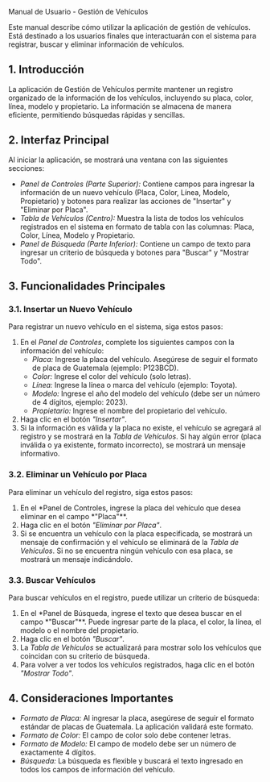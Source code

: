Manual de Usuario - Gestión de Vehículos

Este manual describe cómo utilizar la aplicación de gestión de vehículos. Está destinado a los usuarios finales que interactuarán con el sistema para registrar, buscar y eliminar información de vehículos.

## 1. Introducción

La aplicación de Gestión de Vehículos permite mantener un registro organizado de la información de los vehículos, incluyendo su placa, color, línea, modelo y propietario. La información se almacena de manera eficiente, permitiendo búsquedas rápidas y sencillas.

## 2. Interfaz Principal

Al iniciar la aplicación, se mostrará una ventana con las siguientes secciones:

* *Panel de Controles (Parte Superior):* Contiene campos para ingresar la información de un nuevo vehículo (Placa, Color, Línea, Modelo, Propietario) y botones para realizar las acciones de "Insertar" y "Eliminar por Placa".
* *Tabla de Vehículos (Centro):* Muestra la lista de todos los vehículos registrados en el sistema en formato de tabla con las columnas: Placa, Color, Línea, Modelo y Propietario.
* *Panel de Búsqueda (Parte Inferior):* Contiene un campo de texto para ingresar un criterio de búsqueda y botones para "Buscar" y "Mostrar Todo".

## 3. Funcionalidades Principales

### 3.1. Insertar un Nuevo Vehículo

Para registrar un nuevo vehículo en el sistema, siga estos pasos:

1.  En el *Panel de Controles*, complete los siguientes campos con la información del vehículo:
    * *Placa:* Ingrese la placa del vehículo. Asegúrese de seguir el formato de placa de Guatemala (ejemplo: P123BCD).
    * *Color:* Ingrese el color del vehículo (solo letras).
    * *Línea:* Ingrese la línea o marca del vehículo (ejemplo: Toyota).
    * *Modelo:* Ingrese el año del modelo del vehículo (debe ser un número de 4 dígitos, ejemplo: 2023).
    * *Propietario:* Ingrese el nombre del propietario del vehículo.
2.  Haga clic en el botón *"Insertar"*.
3.  Si la información es válida y la placa no existe, el vehículo se agregará al registro y se mostrará en la *Tabla de Vehículos*. Si hay algún error (placa inválida o ya existente, formato incorrecto), se mostrará un mensaje informativo.

### 3.2. Eliminar un Vehículo por Placa

Para eliminar un vehículo del registro, siga estos pasos:

1.  En el *Panel de Controles, ingrese la placa del vehículo que desea eliminar en el campo *"Placa"**.
2.  Haga clic en el botón *"Eliminar por Placa"*.
3.  Si se encuentra un vehículo con la placa especificada, se mostrará un mensaje de confirmación y el vehículo se eliminará de la *Tabla de Vehículos*. Si no se encuentra ningún vehículo con esa placa, se mostrará un mensaje indicándolo.

### 3.3. Buscar Vehículos

Para buscar vehículos en el registro, puede utilizar un criterio de búsqueda:

1.  En el *Panel de Búsqueda, ingrese el texto que desea buscar en el campo *"Buscar"**. Puede ingresar parte de la placa, el color, la línea, el modelo o el nombre del propietario.
2.  Haga clic en el botón *"Buscar"*.
3.  La *Tabla de Vehículos* se actualizará para mostrar solo los vehículos que coincidan con su criterio de búsqueda.
4.  Para volver a ver todos los vehículos registrados, haga clic en el botón *"Mostrar Todo"*.

## 4. Consideraciones Importantes

* *Formato de Placa:* Al ingresar la placa, asegúrese de seguir el formato estándar de placas de Guatemala. La aplicación validará este formato.
* *Formato de Color:* El campo de color solo debe contener letras.
* *Formato de Modelo:* El campo de modelo debe ser un número de exactamente 4 dígitos.
* *Búsqueda:* La búsqueda es flexible y buscará el texto ingresado en todos los campos de información del vehículo.
